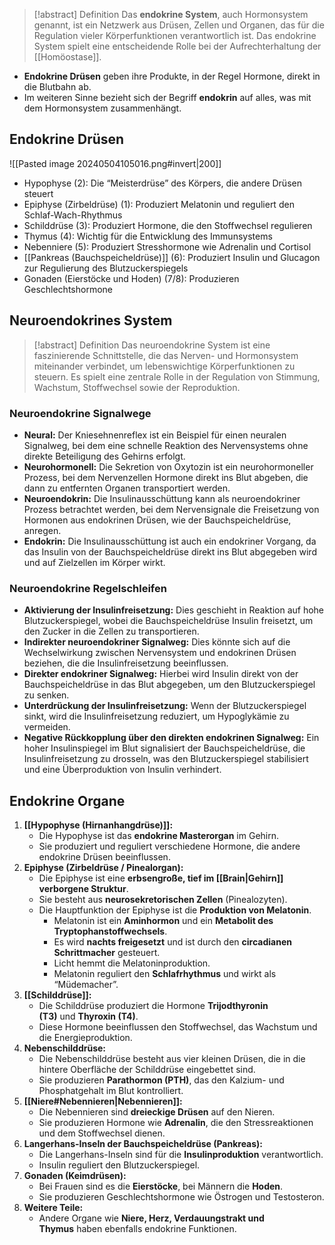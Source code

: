 > [!abstract] Definition
>  Das **endokrine System**, auch Hormonsystem genannt, ist ein Netzwerk aus Drüsen, Zellen und Organen, das für die Regulation vieler Körperfunktionen verantwortlich ist.
>  Das endokrine System spielt eine entscheidende Rolle bei der Aufrechterhaltung der [[Homöostase]].

- **Endokrine Drüsen** geben ihre Produkte, in der Regel Hormone, direkt in die Blutbahn ab.
- Im weiteren Sinne bezieht sich der Begriff **endokrin** auf alles, was mit dem Hormonsystem zusammenhängt.
## Endokrine Drüsen
![[Pasted image 20240504105016.png#invert|200]]
- Hypophyse (2): Die “Meisterdrüse” des Körpers, die andere Drüsen steuert
- Epiphyse (Zirbeldrüse) (1): Produziert Melatonin und reguliert den Schlaf-Wach-Rhythmus
- Schilddrüse (3): Produziert Hormone, die den Stoffwechsel regulieren
- Thymus (4): Wichtig für die Entwicklung des Immunsystems
- Nebenniere (5): Produziert Stresshormone wie Adrenalin und Cortisol
- [[Pankreas (Bauchspeicheldrüse)]] (6): Produziert Insulin und Glucagon zur Regulierung des Blutzuckerspiegels
- Gonaden (Eierstöcke und Hoden) (7/8): Produzieren Geschlechtshormone

## Neuroendokrines System
> [!abstract] Definition
>  Das neuroendokrine System ist eine faszinierende Schnittstelle, die das Nerven- und Hormonsystem miteinander verbindet, um lebenswichtige Körperfunktionen zu steuern. Es spielt eine zentrale Rolle in der Regulation von Stimmung, Wachstum, Stoffwechsel sowie der Reproduktion.
### Neuroendokrine Signalwege
- **Neural:** Der Kniesehnenreflex ist ein Beispiel für einen neuralen Signalweg, bei dem eine schnelle Reaktion des Nervensystems ohne direkte Beteiligung des Gehirns erfolgt.
- **Neurohormonell:** Die Sekretion von Oxytozin ist ein neurohormoneller Prozess, bei dem Nervenzellen Hormone direkt ins Blut abgeben, die dann zu entfernten Organen transportiert werden.
- **Neuroendokrin:** Die Insulinausschüttung kann als neuroendokriner Prozess betrachtet werden, bei dem Nervensignale die Freisetzung von Hormonen aus endokrinen Drüsen, wie der Bauchspeicheldrüse, anregen.
- **Endokrin:** Die Insulinausschüttung ist auch ein endokriner Vorgang, da das Insulin von der Bauchspeicheldrüse direkt ins Blut abgegeben wird und auf Zielzellen im Körper wirkt.
### Neuroendokrine Regelschleifen
- **Aktivierung der Insulinfreisetzung:** Dies geschieht in Reaktion auf hohe Blutzuckerspiegel, wobei die Bauchspeicheldrüse Insulin freisetzt, um den Zucker in die Zellen zu transportieren.
- **Indirekter neuroendokriner Signalweg:** Dies könnte sich auf die Wechselwirkung zwischen Nervensystem und endokrinen Drüsen beziehen, die die Insulinfreisetzung beeinflussen.
- **Direkter endokriner Signalweg:** Hierbei wird Insulin direkt von der Bauchspeicheldrüse in das Blut abgegeben, um den Blutzuckerspiegel zu senken.
- **Unterdrückung der Insulinfreisetzung:** Wenn der Blutzuckerspiegel sinkt, wird die Insulinfreisetzung reduziert, um Hypoglykämie zu vermeiden.
- **Negative Rückkopplung über den direkten endokrinen Signalweg:** Ein hoher Insulinspiegel im Blut signalisiert der Bauchspeicheldrüse, die Insulinfreisetzung zu drosseln, was den Blutzuckerspiegel stabilisiert und eine Überproduktion von Insulin verhindert.
## Endokrine Organe
1. **[[Hypophyse (Hirnanhangdrüse)]]:**
    - Die Hypophyse ist das **endokrine Masterorgan** im Gehirn.
    - Sie produziert und reguliert verschiedene Hormone, die andere endokrine Drüsen beeinflussen.
2. **Epiphyse (Zirbeldrüse / Pinealorgan):**
    - Die Epiphyse ist eine **erbsengroße, tief im [[Brain|Gehirn]] verborgene Struktur**.
    - Sie besteht aus **neurosekretorischen Zellen** (Pinealozyten).
    - Die Hauptfunktion der Epiphyse ist die **Produktion von Melatonin**.
        - Melatonin ist ein **Aminhormon** und ein **Metabolit des Tryptophanstoffwechsels**.
        - Es wird **nachts freigesetzt** und ist durch den **circadianen Schrittmacher** gesteuert.
        - Licht hemmt die Melatoninproduktion.
        - Melatonin reguliert den **Schlafrhythmus** und wirkt als “Müdemacher”.
3. **[[Schilddrüse]]:**
    - Die Schilddrüse produziert die Hormone **Trijodthyronin (T3)** und **Thyroxin (T4)**.
    - Diese Hormone beeinflussen den Stoffwechsel, das Wachstum und die Energieproduktion.
4. **Nebenschilddrüse:**
    - Die Nebenschilddrüse besteht aus vier kleinen Drüsen, die in die hintere Oberfläche der Schilddrüse eingebettet sind.
    - Sie produzieren **Parathormon (PTH)**, das den Kalzium- und Phosphatgehalt im Blut kontrolliert.
5. **[[Niere#Nebennieren|Nebennieren]]:**
    - Die Nebennieren sind **dreieckige Drüsen** auf den Nieren.
    - Sie produzieren Hormone wie **Adrenalin**, die den Stressreaktionen und dem Stoffwechsel dienen.
6. **Langerhans-Inseln der Bauchspeicheldrüse (Pankreas):**
    - Die Langerhans-Inseln sind für die **Insulinproduktion** verantwortlich.
    - Insulin reguliert den Blutzuckerspiegel.
7. **Gonaden (Keimdrüsen):**
    - Bei Frauen sind es die **Eierstöcke**, bei Männern die **Hoden**.
    - Sie produzieren Geschlechtshormone wie Östrogen und Testosteron.
8. **Weitere Teile:**
    - Andere Organe wie **Niere, Herz, Verdauungstrakt und Thymus** haben ebenfalls endokrine Funktionen.